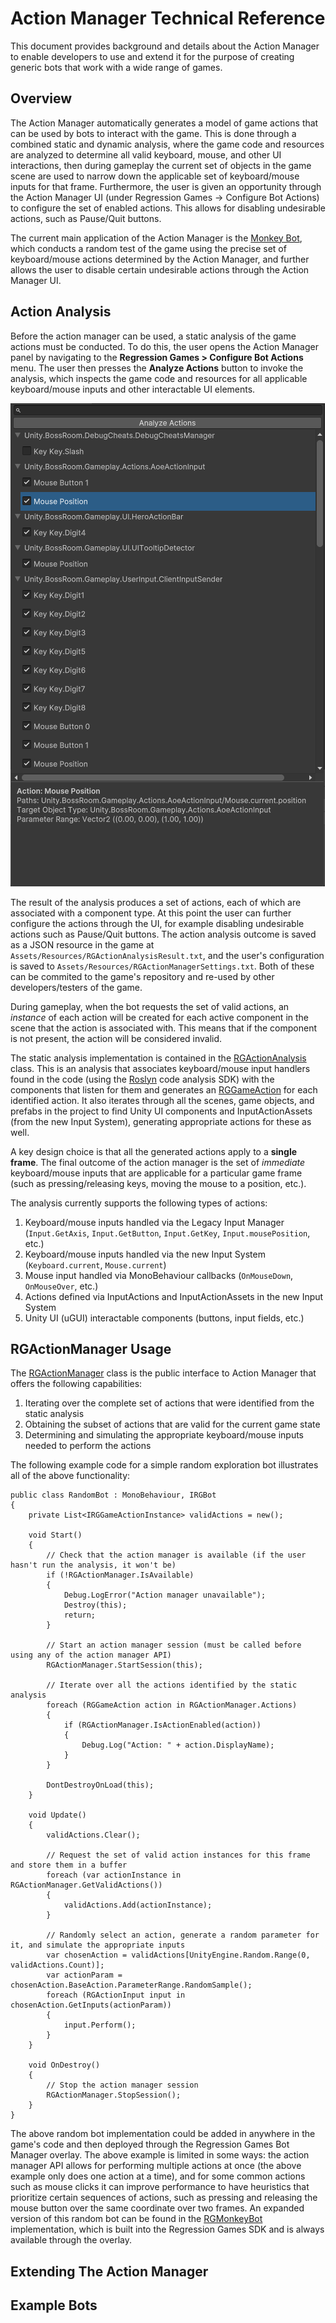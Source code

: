 ﻿# Action Manager Technical Reference

This document provides background and details about the Action Manager to enable developers to use and extend it for the purpose of creating generic bots that work with a wide range of games.

## Overview

The Action Manager automatically generates a model of game actions that can be used by bots to interact with the game. This is done through a combined static and dynamic analysis, where the game code and resources are analyzed to determine all valid keyboard, mouse, and other UI interactions, then during gameplay the current set of objects in the game scene are used to narrow down the applicable set of keyboard/mouse inputs for that frame. Furthermore, the user is given an opportunity through the Action Manager UI (under Regression Games -> Configure Bot Actions) to configure the set of enabled actions. This allows for disabling undesirable actions, such as Pause/Quit buttons.

The current main application of the Action Manager is the [Monkey Bot](https://docs.regression.gg/generic-bots/monkey-bot), which conducts a random test of the game using the precise set of keyboard/mouse actions determined by the Action Manager, and further allows the user to disable certain undesirable actions through the Action Manager UI.

## Action Analysis

Before the action manager can be used, a static analysis of the game actions must be conducted. To do this, the user opens the Action Manager panel by navigating to the **Regression Games > Configure Bot Actions** menu. The user then presses the **Analyze Actions** button to invoke the analysis, which inspects the game code and resources for all applicable keyboard/mouse inputs and other interactable UI elements.

![Action Manager Panel](https://github.com/Regression-Games/RegressionDocs/blob/9bba4d4faa06e47c529506c68da3a3b60d33d8d2/docs/generic-bots/img/action-manager-panel-final.png)

The result of the analysis produces a set of actions, each of which are associated with a component type. At this point the user can further configure the actions through the UI, for example disabling undesirable actions such as Pause/Quit buttons. The action analysis outcome is saved as a JSON resource in the game at `Assets/Resources/RGActionAnalysisResult.txt`, and the user's configuration is saved to `Assets/Resources/RGActionManagerSettings.txt`. Both of these can be commited to the game's repository and re-used by other developers/testers of the game.

During gameplay, when the bot requests the set of valid actions, an _instance_ of each action will be created for each active component in the scene that the action is associated with. This means that if the component is not present, the action will be considered invalid. 

The static analysis implementation is contained in the [RGActionAnalysis](../../../../Editor/Scripts/ActionManager/RGActionAnalysis.cs) class. This is an analysis that associates keyboard/mouse input handlers found in the code (using the [Roslyn](https://learn.microsoft.com/en-us/dotnet/csharp/roslyn-sdk/) code analysis SDK) with the components that listen for them and generates an [RGGameAction](RGGameAction.cs) for each identified action. It also iterates through all the scenes, game objects, and prefabs in the project to find Unity UI components and InputActionAssets (from the new Input System), generating appropriate actions for these as well.

A key design choice is that all the generated actions apply to a **single frame**. The final outcome of the action manager is the set of _immediate_ keyboard/mouse inputs that are applicable for a particular game frame (such as pressing/releasing keys, moving the mouse to a position, etc.).

The analysis currently supports the following types of actions:
1. Keyboard/mouse inputs handled via the Legacy Input Manager (`Input.GetAxis`, `Input.GetButton`, `Input.GetKey`, `Input.mousePosition`, etc.)
2. Keyboard/mouse inputs handled via the new Input System (`Keyboard.current`, `Mouse.current`)
3. Mouse input handled via MonoBehaviour callbacks (`OnMouseDown`, `OnMouseOver`, etc.)
4. Actions defined via InputActions and InputActionAssets in the new Input System
5. Unity UI (uGUI) interactable components (buttons, input fields, etc.)

## RGActionManager Usage

The [RGActionManager](RGActionManager.cs) class is the public interface to Action Manager that offers the following capabilities:
1. Iterating over the complete set of actions that were identified from the static analysis
2. Obtaining the subset of actions that are valid for the current game state
3. Determining and simulating the appropriate keyboard/mouse inputs needed to perform the actions

The following example code for a simple random exploration bot illustrates all of the above functionality:
```
public class RandomBot : MonoBehaviour, IRGBot
{
    private List<IRGGameActionInstance> validActions = new();
    
    void Start()
    {
        // Check that the action manager is available (if the user hasn't run the analysis, it won't be)
        if (!RGActionManager.IsAvailable)
        {
            Debug.LogError("Action manager unavailable");
            Destroy(this);
            return;
        }
        
        // Start an action manager session (must be called before using any of the action manager API)
        RGActionManager.StartSession(this);
        
        // Iterate over all the actions identified by the static analysis
        foreach (RGGameAction action in RGActionManager.Actions)
        {
            if (RGActionManager.IsActionEnabled(action))
            {
                Debug.Log("Action: " + action.DisplayName);
            }
        }
        
        DontDestroyOnLoad(this);
    }

    void Update()
    {
        validActions.Clear();
        
        // Request the set of valid action instances for this frame and store them in a buffer
        foreach (var actionInstance in RGActionManager.GetValidActions())
        {
            validActions.Add(actionInstance);
        }

        // Randomly select an action, generate a random parameter for it, and simulate the appropriate inputs
        var chosenAction = validActions[UnityEngine.Random.Range(0, validActions.Count)]; 
        var actionParam = chosenAction.BaseAction.ParameterRange.RandomSample();
        foreach (RGActionInput input in chosenAction.GetInputs(actionParam))
        {
            input.Perform();
        }
    }

    void OnDestroy()
    {
        // Stop the action manager session
        RGActionManager.StopSession();
    }
}
```

The above random bot implementation could be added in anywhere in the game's code and then deployed through the Regression Games Bot Manager overlay. The above example is limited in some ways: the action manager API allows for performing multiple actions at once (the above example only does one action at a time), and for some common actions such as mouse clicks it can improve performance to have heuristics that prioritize certain sequences of actions, such as pressing and releasing the mouse button over the same coordinate over two frames. An expanded version of this random bot can be found in the [RGMonkeyBot](../GenericBots/RGMonkeyBot.cs) implementation, which is built into the Regression Games SDK and is always available through the overlay.

## Extending The Action Manager



## Example Bots
